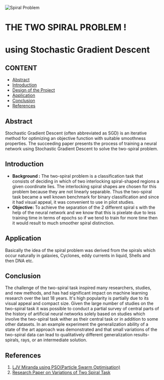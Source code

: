 ![Spiral Problem](https://drive.google.com/uc?export=view&id=1eouDCenftDG6jearqI1VmAINLMpVNKW-)
# THE TWO SPIRAL PROBLEM ! 
# using Stochastic Gradient Descent	
## CONTENT

 - [Abstract](##Abstract)
 - [Introduction](##Introduction)
 - [Design of the Project](##Design)
 - [Application](##Application)
 - [Conclusion](##Conclusion)
 - [References](##References)
## Abstract
Stochastic Gradient Descent (often abbreviated as SGD) is an iterative method for optimizing an objective function with suitable smoothness properties. The succeeding paper presents the process of training a neural network using Stochastic Gradient Descent to solve the two-spiral problem.
## Introduction
 - **Background :** The two-spiral problem is a classification task that consists of deciding in which of two interlocking spiral-shaped regions a given coordinate lies. The interlocking spiral shapes are chosen for this problem because they are not linearly separable. Thus the two-spiral task became a well known benchmark for binary classification and since it had visual appeal, it was convenient to use in pilot studies.
 - **Objective:** To achieve the separation of the 2 different spiral s with the help of the neural network and we know that this is pixelate due to less training time in terms of epochs so if we tend to train for more time then it would result to much smoother spiral distinction.

## Application
Basically the idea of the spiral problem was derived from the spirals which occur naturally in galaxies, Cyclones, eddy currents in liquid, Shells and then DNA etc.
## Conclusion
The challenge of the two-spiral task inspired many researchers, studies, and new methods, and has had significant impact on machine learning research over the last 18 years. It's high popularity is partially due to its visual appeal and compact size. Given the large number of studies on the two-spiral task it was possible to conduct a partial survey of central parts of the history of artificial neural networks solely based on studies which involve the two-spiral task wither as their central task or in addition to some other datasets.
In an example experiment the generalization ability of a state of the art approach was demonstrated and that small variations of the two-spiral data can lead to qualitatively different generalization results-spirals, rays, or an intermediate solution.
## References

 1. [LJV Miranda using PSO(Particle Swarm Optimisation)](https://ljvmiranda921.github.io/notebook/2017/01/17/pso-trained-neural-network-for-solving-the-two-spiral-problem/)
 2. [Research Paper on Variations of Two Spiral Task](https://www.researchgate.net/publication/220233514_Variations_of_the_two-spiral_task)
